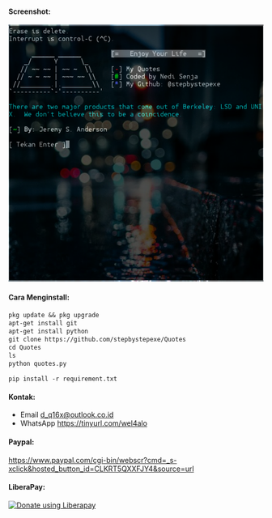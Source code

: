 #### Screenshot:
![](./Skrinsut.png)
#### Cara Menginstall:
```
pkg update && pkg upgrade
apt-get install git
apt-get install python
git clone https://github.com/stepbystepexe/Quotes
cd Quotes
ls
python quotes.py
```
```
pip install -r requirement.txt
```
#### Kontak:
+ Email d_q16x@outlook.co.id
+ WhatsApp https://tinyurl.com/wel4alo
#### Paypal:
https://www.paypal.com/cgi-bin/webscr?cmd=_s-xclick&hosted_button_id=CLKRT5QXXFJY4&source=url
#### LiberaPay:
<noscript><a href="https://liberapay.com/stepbystepexe/donate"><img alt="Donate using Liberapay" src="https://liberapay.com/assets/widgets/donate.svg"></a></noscript>
